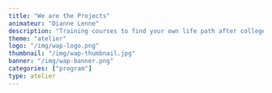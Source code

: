 ```yaml
---
title: "We are the Projects"
animateur: "Dianne Lenne"
description: "Training courses to find your own life path after college or after an educational journey that raises questions."
theme: "atelier"
logo: "/img/wap-logo.png"
thumbnail: "/img/wap-thumbnail.jpg"
banner: "/img/wap-banner.png"
categories: ["program"]
type: atelier
---
```

